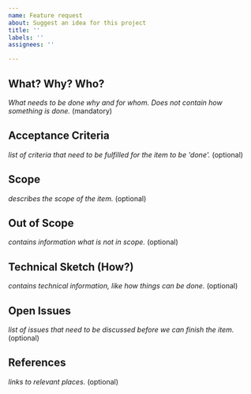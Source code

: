 ```yaml
---
name: Feature request
about: Suggest an idea for this project
title: ''
labels: ''
assignees: ''

---
```


## What? Why? Who?

_What needs to be done why and for whom. Does not contain how something is done._ (mandatory)

## Acceptance Criteria

_list of criteria that need to be fulfilled for the item to be 'done'._ (optional)

## Scope

_describes the scope of the item._ (optional)

## Out of Scope

_contains information what is not in scope._ (optional)

## Technical Sketch (How?)

_contains technical information, like how things can be done._ (optional)

## Open Issues

_list of issues that need to be discussed before we can finish the item._ (optional)

## References

_links to relevant places._ (optional)
